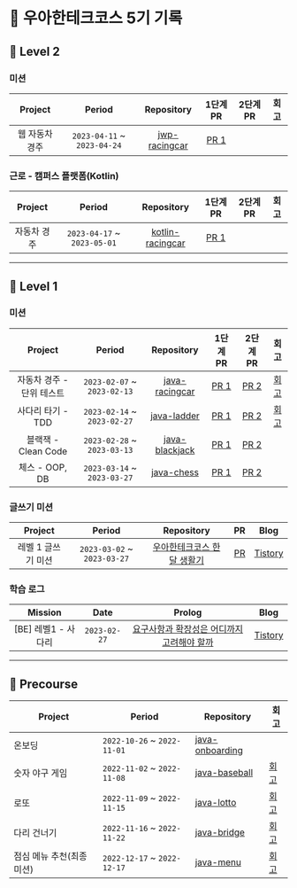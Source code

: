 # 🥭 우아한테크코스 5기 기록

## 🌳 Level 2

### 미션

| Project | Period | Repository | 1단계 PR | 2단계 PR | 회고 |
|:-----:|:-----:|:---:|:---:|:---:|:---:|
|웹 자동차 경주|`2023-04-11` ~ `2023-04-24`|[jwp-racingcar](https://github.com/woowacourse/jwp-racingcar/tree/go-jaecheol)|[PR 1](https://github.com/woowacourse/jwp-racingcar/pull/51)||

### 근로 - 캠퍼스 플랫폼(Kotlin)

| Project | Period | Repository | 1단계 PR | 2단계 PR | 회고 |
|:-----:|:-----:|:---:|:---:|:---:|:---:|
|자동차 경주|`2023-04-17` ~ `2023-05-01`|[kotlin-racingcar](https://github.com/woowacourse/kotlin-racingcar)|[PR 1](https://github.com/woowacourse/kotlin-racingcar/pull/84)||

---

## 🌱 Level 1

### 미션

| Project | Period | Repository | 1단계 PR | 2단계 PR | 회고 |
|:-----:|:-----:|:---:|:---:|:---:|:---:|
|자동차 경주 - 단위 테스트|`2023-02-07` ~ `2023-02-13`|[java-racingcar](https://github.com/woowacourse/java-racingcar/tree/go-jaecheol)|[PR 1](https://github.com/woowacourse/java-racingcar/pull/520)|[PR 2](https://github.com/woowacourse/java-racingcar/pull/634) | [회고](https://jfelog.tistory.com/21)  
|사다리 타기 - TDD|`2023-02-14` ~ `2023-02-27`|[java-ladder](https://github.com/woowacourse/java-ladder/tree/go-jaecheol)|[PR 1](https://github.com/woowacourse/java-ladder/pull/129)|[PR 2](https://github.com/woowacourse/java-ladder/pull/246) | [회고](https://jfelog.tistory.com/22)
|블랙잭 - Clean Code|`2023-02-28` ~ `2023-03-13`|[java-blackjack](https://github.com/woowacourse/java-blackjack/tree/go-jaecheol)|[PR 1](https://github.com/woowacourse/java-blackjack/pull/433)|[PR 2](https://github.com/woowacourse/java-blackjack/pull/580)|
|체스 - OOP, DB|`2023-03-14` ~ `2023-03-27`|[java-chess](https://github.com/woowacourse/java-chess/tree/go-jaecheol)|[PR 1](https://github.com/woowacourse/java-chess/pull/437)|[PR 2](https://github.com/woowacourse/java-chess/pull/628)|

### 글쓰기 미션

| Project | Period | Repository | PR | Blog |
|:-----:|:-----:|:---:|:---:|:---:|
|레벨 1 글쓰기 미션|`2023-03-02` ~ `2023-03-27`|[우아한테크코스 한 달 생활기](https://github.com/Go-Jaecheol/woowa-writing-5)|[PR](https://github.com/woowacourse/woowa-writing-5/pull/141)| [Tistory](https://jfelog.tistory.com/24)

### 학습 로그

| Mission | Date | Prolog | Blog |
|:-----:|:-----:|:---:|:---:|
|[BE] 레벨1 - 사다리|`2023-02-27`|[요구사항과 확장성은 어디까지 고려해야 할까](https://prolog.techcourse.co.kr/studylogs/2738) | [Tistory](https://jfelog.tistory.com/23)

---

## 🎯 Precourse
| Project | Period | Repository | 회고 |
| --- | --- | --- | --- |
|온보딩|`2022-10-26` ~ `2022-11-01`|[java-onboarding](https://github.com/Go-Jaecheol/java-onboarding/tree/Go-Jaecheol)|
|숫자 야구 게임|`2022-11-02` ~ `2022-11-08`|[java-baseball](https://github.com/Go-Jaecheol/java-baseball/tree/Go-Jaecheol)|[회고](https://jfelog.tistory.com/16)|
|로또|`2022-11-09` ~ `2022-11-15`|[java-lotto](https://github.com/Go-Jaecheol/java-lotto/tree/Go-Jaecheol)|[회고](https://jfelog.tistory.com/17)|
|다리 건너기|`2022-11-16` ~ `2022-11-22`|[java-bridge](https://github.com/Go-Jaecheol/java-bridge/tree/Go-Jaecheol)|[회고](https://jfelog.tistory.com/18)|
|점심 메뉴 추천(최종 미션)|`2022-12-17` ~ `2022-12-17`|[java-menu](https://github.com/Go-Jaecheol/java-menu/tree/Go-Jaecheol)|[회고](https://jfelog.tistory.com/19)|
